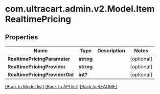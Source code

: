 # com.ultracart.admin.v2.Model.ItemRealtimePricing
## Properties

Name | Type | Description | Notes
------------ | ------------- | ------------- | -------------
**RealtimePricingParameter** | **string** |  | [optional] 
**RealtimePricingProvider** | **string** |  | [optional] 
**RealtimePricingProviderOid** | **int?** |  | [optional] 

[[Back to Model list]](../README.md#documentation-for-models) [[Back to API list]](../README.md#documentation-for-api-endpoints) [[Back to README]](../README.md)

